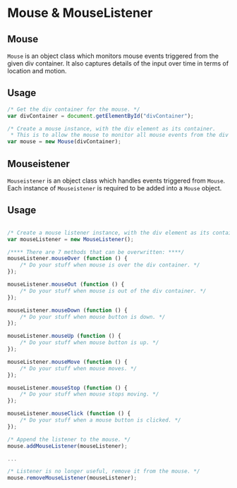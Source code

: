 # Mouse & MouseListener


## Mouse
<code>Mouse</code> is an object class which monitors mouse events triggered from the given div container.
It also captures details of the input over time in terms of location and motion.

## Usage
```javascript
/* Get the div container for the mouse. */
var divContainer = document.getElementById("divContainer");

/* Create a mouse instance, with the div element as its container. 
 * This is to allow the mouse to monitor all mouse events from the div container. */
var mouse = new Mouse(divContainer);
```

## Mouseistener
<code>Mouseistener</code> is an object class which handles events triggered from <code>Mouse</code>.
Each instance of <code>Mouseistener</code> is required to be added into a <code>Mouse</code> object.

## Usage
```javascript

/* Create a mouse listener instance, with the div element as its container. */
var mouseListener = new MouseListener();

/**** There are 7 methods that can be overwritten: ****/
mouseListener.mouseOver (function () {
	/* Do your stuff when mouse is over the div container. */
});

mouseListener.mouseOut (function () {
	/* Do your stuff when mouse is out of the div container. */
});

mouseListener.mouseDown (function () {
	/* Do your stuff when mouse button is down. */
});

mouseListener.mouseUp (function () {
	/* Do your stuff when mouse button is up. */
});

mouseListener.mouseMove (function () {
	/* Do your stuff when mouse moves. */
});

mouseListener.mouseStop (function () {
	/* Do your stuff when mouse stops moving. */
});

mouseListener.mouseClick (function () {
	/* Do your stuff when a mouse button is clicked. */
});

/* Append the listener to the mouse. */
mouse.addMouseListener(mouseListener);

...

/* Listener is no longer useful, remove it from the mouse. */
mouse.removeMouseListener(mouseListener);
```
